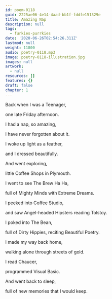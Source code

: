 ```yaml
---
id: poem-0118
guid: 2225ae06-4e14-4aad-bb1f-fddfe151329e
title: Amazing Nap
description: null
tags:
  - furkies-purrkies
date: '2020-06-26T02:54:26.311Z'
lastmod: null
weight: 11800
audio: poetry-0118.mp3
image: poetry-0118-illustration.jpg
images: null
artwork:
  - null
resources: []
features: {}
draft: false
chapter: 1
---
```


Back when I was a Teenager,

one late Friday afternoon.

I had a nap, so amazing,

I have never forgotten about it.

I woke up light as a feather,

and I dressed beautifully.

And went exploring,

little Coffee Shops in Plymouth.

I went to see The Brew Ha Ha,

full of Mighty Minds with Extreme Dreams.

I peeked into Coffee Studio,

and saw Angel-headed Hipsters reading Tolstoy.

I poked into The Bean,

full of Dirty Hippies, reciting Beautiful Poetry.

I made my way back home,

walking alone through streets of gold.

I read Chaucer,

programmed Visual Basic.

And went back to sleep,

full of new memories that I would keep.
